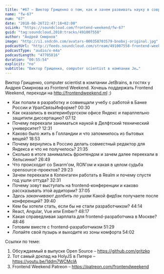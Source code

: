 ```yaml
---
title: "#67 – Виктор Грищенко о том, как и зачем развивать науку в современном мире IT"
name: "fw-67"
num: "67"
date: "2018-08-26T22:47:18+02:00"
scLink: "https://soundcloud.com/frontend-weekend/fw-67"
guid: "tag:soundcloud,2010:tracks/491007558"
author: "Андрей Смирнов"
image: "http://i1.sndcdn.com/avatars-000358703579-bnobxj-original.jpg"
podcastUrl: "http://feeds.soundcloud.com/stream/491007558-frontend-weekend-fw-67.m4a"
podcastType: "audio/x-m4a"
podcastLength: "47705816"
duration: "00:55:54"
explicit: "no"
subtitle: "Виктор Грищенко, computer scientist в компании Je…"
---
```

Виктор Грищенко, computer scientist в компании JetBrains, в гостях у Андрея Смирнова из Frontend Weekend. Хочешь поддержать Frontend Weekend, переходи на http://frontendweekend.ml ;)

- Как попали в разработку и совмещали учебу с работой в Банке России и УралСвязьИнформе? 00:30
- Как оказались в екатеринбургском офисе Яндекс и параллельно защитили диссертацию? 07:12
- Почему переехали заниматься наукой в Делфтский технический университет? 12:31
- Каково было жить в Голландии и что запомнилось из бытовых вещей? 18:53
- Почему вернулись в Россию делать совместный редактор для Яндекса и что не получилось? 21:35
- Сколько в итоге занимались фронтендом и зачем далее переехали в Хельсинки? 26:49
- Что происходит со Swarm’ом, RON’ом и какая в целом судьба opensource-проектов? 29:23
- Зачем переехали в Копенгаген работать в Realm и почему спустя год ушли оттуда? 32:31
- Почему зовут выступать на frontend-конференции и каково рассказывать этой аудитории? 37:05
- *Здесь заканчивают долбить по ушам* Какой фидбэк получаете после конференций? 39:40
- Кем бы хотели стать, если бы не стали разработчиком? 44:14
- React, Angular, Vue или Ember? 48:17
- Какая справедливая зарплата для frontend-разработчика в Москве? 48:46
- Готовим вместе с frontend-разработчиком 51:29
- Лопайте свой пузырь и выходите из зоны комфорта 54:02

Ссылки по теме:
1) Обсуждаемый в выпуске Open Source – https://github.com/gritzko
2) Тот самый доклад на HolyJS в Питере – https://youtu.be/1ddm7WCMclA
3) Frontend Weekend Patreon – https://patreon.com/frontendweekend